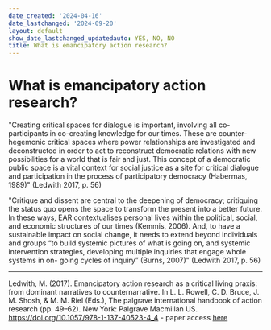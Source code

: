 ```yaml
---
date_created: '2024-04-16'
date_lastchanged: '2024-09-20'
layout: default
show_date_lastchanged_updatedauto: YES, NO, NO
title: What is emancipatory action research?
---
```


# What is emancipatory action research?

"Creating critical spaces for dialogue is important, involving all co-participants  in co-creating knowledge for our times. These are counter-hegemonic critical  spaces where power relationships are investigated and deconstructed in order  to act to reconstruct democratic relations with new possibilities for a world  that is fair and just. This concept of a democratic public space is a vital context  for social justice as a site for critical dialogue and participation in the process  of participatory democracy (Habermas, 1989)" (Ledwith 2017, p. 56)

"Critique and dissent are central to the deepening of democracy;  critiquing the status quo opens the space to transform the present into a better  future. In these ways, EAR contextualises personal lives within the political,  social, and economic structures of our times (Kemmis, 2006). And, to have a  sustainable impact on social change, it needs to extend beyond individuals and  groups “to build systemic pictures of what is going on, and systemic intervention strategies, developing multiple inquiries that engage whole systems in on-  going cycles of inquiry” (Burns, 2007)" (Ledwith 2017, p. 56)


________
Ledwith, M. (2017). Emancipatory action research as a critical living praxis: from dominant narratives to counternarrative. In L. L. Rowell, C. D. Bruce, J. M. Shosh, & M. M. Riel (Eds.), The palgrave international handbook of action research (pp. 49–62). New York: Palgrave Macmillan US. https://doi.org/10.1057/978-1-137-40523-4_4 - paper access [here](https://1drv.ms/b/s!AmcwErz2Mmg1gZYDU8CVHt9zie-gQw?e=YvdtbJ)
